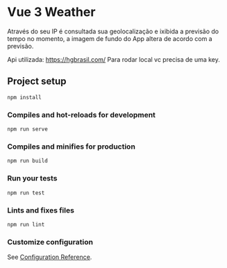 # Vue 3 Weather

Através do seu IP é consultada sua geolocalização e ixibida a previsão do tempo no momento,
a imagem de fundo do App altera de acordo com a previsão.

Api utilizada: https://hgbrasil.com/
Para rodar local vc precisa de uma key.

## Project setup
```
npm install
```

### Compiles and hot-reloads for development
```
npm run serve
```

### Compiles and minifies for production
```
npm run build
```

### Run your tests
```
npm run test
```

### Lints and fixes files
```
npm run lint
```

### Customize configuration
See [Configuration Reference](https://cli.vuejs.org/config/).
